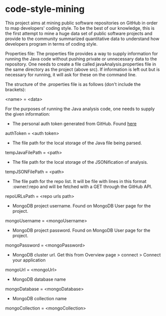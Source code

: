 # code-style-mining
This project aims at mining public software repositories on GitHub in order to map developers' coding style. To be the best of our knowledge, this is the first attempt to mine a huge data set of public software projects and provide to the community summarized quantitative data to understand how developers program in terms of coding style.

Properties file:
The properties file provides a way to supply information for running the Java code without pushing private or unnecessary data to the repository.
One needs to create a file called javaAnalysis.properties file in the same directory as the project (above src).
If information is left out but is necessary for running, it will ask for these on the command line.


The structure of the .properties file is as follows (don't include the brackets):

\<name\> = \<data\>

For the purposes of running the Java analysis code, one needs to supply the given information:

- The personal auth token generated from GitHub. Found [here](https://github.com/settings/tokens)

authToken = \<auth token\>

- The file path for the local storage of the Java file being parsed.

tempJavaFilePath = \<path\>

- The file path for the local storage of the JSONification of analysis.

tempJSONFilePath = \<path\>

- The file path for the repo list. It will be file with lines in this format :owner/:repo and will be fetched with a GET through the GitHub API.

repoURLsPath = \<repo urls path\>

 - MongoDB project username. Found on MongoDB User page for the project.
 
mongoUsername = \<mongoUsername\>

 - MongoDB project password. Found on MongoDB User page for the project.

mongoPassword = \<mongoPassword\>

 - MongoDB cluster url. Get this from Overview page > connect > Connect your application
 
 mongoUrl = \<mongoUrl\>
 
  - MongoDB database name

 mongoDatabase = \<mongoDatabase\>
 
   - MongoDB collection name
   
 mongoCollection = \<mongoCollection\>



  

